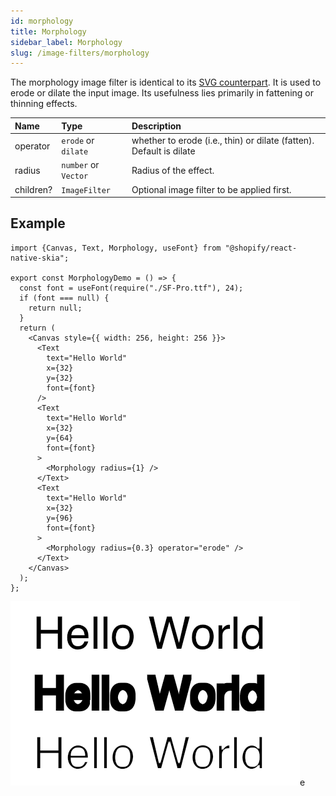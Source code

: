 ```yaml
---
id: morphology
title: Morphology
sidebar_label: Morphology
slug: /image-filters/morphology
---
```


The morphology image filter is identical to its [SVG counterpart](https://developer.mozilla.org/en-US/docs/Web/SVG/Element/feMorphology).
It is used to erode or dilate the input image.
Its usefulness lies primarily in fattening or thinning effects.

| Name      | Type                 |  Description                                                        |
|:----------|:---------------------|:--------------------------------------------------------------------|
| operator  | `erode` or `dilate`  | whether to erode (i.e., thin) or dilate (fatten). Default is dilate |
| radius    | `number` or `Vector` | Radius of the effect.                                               |
| children? | `ImageFilter`        | Optional image filter to be applied first.                          | 

## Example

```tsx twoslash
import {Canvas, Text, Morphology, useFont} from "@shopify/react-native-skia";

export const MorphologyDemo = () => {
  const font = useFont(require("./SF-Pro.ttf"), 24);
  if (font === null) {
    return null;
  }
  return (
    <Canvas style={{ width: 256, height: 256 }}>
      <Text
        text="Hello World"
        x={32}
        y={32}
        font={font}
      />
      <Text
        text="Hello World"
        x={32}
        y={64}
        font={font}
      >
        <Morphology radius={1} />
      </Text>
      <Text
        text="Hello World"
        x={32}
        y={96}
        font={font}
      >
        <Morphology radius={0.3} operator="erode" />
      </Text>
    </Canvas>
  );
};
```

![Morphology Image Filter](./assets/morphology.png)e